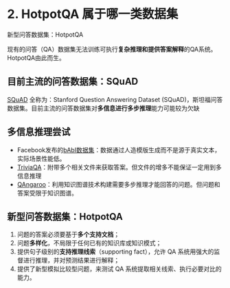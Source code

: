 # 2. HotpotQA 属于哪一类数据集
新型问答数据集：HotpotQA

现有的问答（QA）数据集无法训练可执行**复杂推理和提供答案解释**的QA系统。HotpotQA由此而生。
## 目前主流的问答数据集：SQuAD
[SQuAD](https://rajpurkar.github.io/SQuAD-explorer/) 全称为：Stanford Question Answering Dataset (SQuAD)，斯坦福问答数据集。目前主流的问答数据集对**多信息进行多步推理**能力可能较为欠缺
## 多信息推理尝试
- Facebook发布的[bAbI数据集](https://research.fb.com/downloads/babi/)：数据通过人造模版生成而不是源于真实文本，实际场景性能低。
- [TriviaQA](#)：附带多个相关文件来获取答案。但文件的增多不能保证一定用到多信息推理
- [QAngaroo](http://qangaroo.cs.ucl.ac.uk)：利用知识图谱技术构建需要多步推理才能回答的问题。但问题和答案受限于知识图谱。
## 新型问答数据集：HotpotQA
1. 问题的答案必须要基于**多个支持文档**；
2. 问题**多样化**，不局限于任何已有的知识库或知识模式；
3. 提供句子级别的**支持推理线索**（supporting fact），允许 QA 系统用强大的监督进行推理，并对预测结果进行解释；
4. 提供了新型模拟比较型问题，来测试 QA 系统提取相关线索、执行必要对比的能力。